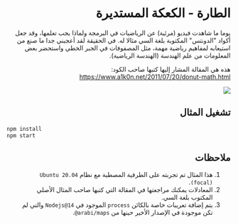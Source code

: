 <div dir=rtl>

# الطارة - الكعكة المستديرة

يوما ما شاهدت فيديو (مرئية) عن الرياضيات في البرمجة ولماذا يجب تعلمها، وقد جعل أكواد "الدونتس" المكتوبة بلغة السي مثالا له. في الحقيقة لقد أعجبني جدا ما صنع من استيعابه لمفاهيم رياضية مهمة، مثل المصفوفات في الجبر الخطي واستحضر بعض المعلومات من علم الهندسة (الهندسة الرياضية).

هذه هي المقالة المشار إليها كتبها صاحب الكود: https://www.a1k0n.net/2011/07/20/donut-math.html

![](استعراض.gif)

## تشغيل المثال

<div dir=ltr>

```bash
npm install
npm start
```

</div>

## ملاحظات

1. هذا المثال تم تجربته على الطرفية المصطبة مع نظام `Ubuntu 20.04 (focal)`.
2. المعادلات يمكنك مراجعتها في المقالة التي كتبها صاحب المثال الأصلي المكتوب بلغة السي.
3. يتم إضافة تعريبات خاصة بالكائن `process` الموجود في `Nodejs@14` والتي لم تكن موجودة في الإصدار الأخير حينها من <span dir=ltr><code>@arabi/maps</code></span>.

</div>

